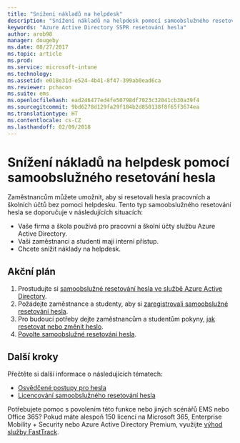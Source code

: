 ```yaml
---
title: "Snížení nákladů na helpdesk"
description: "Snížení nákladů na helpdesk pomocí samoobslužného resetování hesla"
keywords: "Azure Active Directory SSPR resetování hesla"
author: arob98
manager: dougeby
ms.date: 08/27/2017
ms.topic: article
ms.prod: 
ms.service: microsoft-intune
ms.technology: 
ms.assetid: e018e31d-e524-4b41-8f47-399ab0ead6ca
ms.reviewer: pchacon
ms.suite: ems
ms.openlocfilehash: ead246477ed4fe50798df7023c32041cb30a39f4
ms.sourcegitcommit: 9bd6278d129fa29f184b2d850138f8f65f3674ea
ms.translationtype: HT
ms.contentlocale: cs-CZ
ms.lasthandoff: 02/09/2018
---
```

# <a name="reduce-help-desk-costs-with-self-service-password-reset"></a>Snížení nákladů na helpdesk pomocí samoobslužného resetování hesla

Zaměstnancům můžete umožnit, aby si resetovali hesla pracovních a školních účtů bez pomoci helpdesku. Tento typ samoobslužného resetování hesla se doporučuje v následujících situacích:
* Vaše firma a škola používá pro pracovní a školní účty službu Azure Active Directory.
* Vaši zaměstnanci a studenti mají interní přístup.
* Chcete snížit náklady na helpdesk.

## <a name="action-plan"></a>Akční plán

1. Prostudujte si [samoobslužné resetování hesla ve službě Azure Active Directory](https://docs.microsoft.com/azure/active-directory/active-directory-passwords-overview). 
2. Požádejte zaměstnance a studenty, aby si [zaregistrovali samoobslužné resetování hesla](https://docs.microsoft.com/azure/active-directory/active-directory-passwords-reset-register).
3. Pro budoucí potřeby dejte zaměstnancům a studentům pokyny, [jak resetovat nebo změnit heslo](https://docs.microsoft.com/azure/active-directory/active-directory-passwords-update-your-own-password).
4. [Povolte samoobslužné resetování hesla](https://docs.microsoft.com/azure/active-directory/active-directory-passwords-getting-started).

## <a name="next-steps"></a>Další kroky

Přečtěte si další informace o následujících tématech:
* [Osvědčené postupy pro hesla](https://docs.microsoft.com/azure/active-directory/active-directory-secure-passwords) 
* [Licencování samoobslužného resetování hesla](https://docs.microsoft.com/azure/active-directory/active-directory-secure-passwords)

Potřebujete pomoc s povolením této funkce nebo jiných scénářů EMS nebo Office 365? Pokud máte alespoň 150 licencí na Microsoft 365, Enterprise Mobility + Security nebo Azure Active Directory Premium, využijte [výhod služby FastTrack](https://docs.microsoft.com/enterprise-mobility-security/solutions/enterprise-mobility-fasttrack-program).